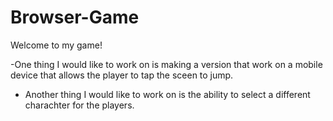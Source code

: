 # Browser-Game
Welcome to my game!

-One thing I would like to work on is making a version that work on a mobile device that allows the player to tap the sceen to jump. 

- Another thing I would like to work on is the ability to select a different charachter for the players. 

